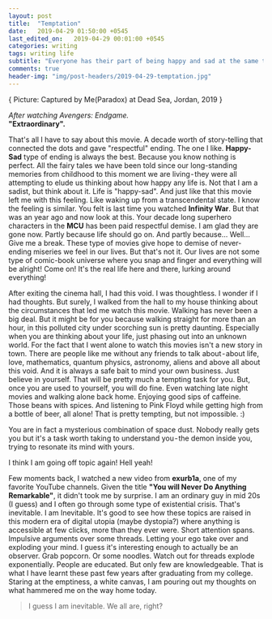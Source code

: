 ```yaml
---
layout: post
title:  "Temptation"
date:   2019-04-29 01:50:00 +0545
last_edited_on:   2019-04-29 00:01:00 +0545
categories: writing
tags: writing life
subtitle: "Everyone has their part of being happy and sad at the same time. I guess, we are all inevitable..."
comments: true
header-img: "img/post-headers/2019-04-29-temptation.jpg"
---
```

{ Picture: Captured by Me(Paradox) at Dead Sea, Jordan, 2019 }

*After watching Avengers: Endgame.*  
**"Extraordinary".**  

That's all I have to say about this movie. A decade worth of story-telling that connected the dots and gave "respectful" ending.
The one I like. **Happy-Sad** type of ending is always the best. Because you know nothing is perfect. All the fairy tales we have been told since our long-standing memories from childhood to this moment we are living - they were all attempting to elude us thinking about how happy any life is. Not that I am a sadist, but think about it. Life is "happy-sad". And just like that this movie left me with this feeling. Like waking up from a transcendental state. I know the feeling is similar. You felt is last time you watched **Infinity War**. But that was an year ago and now look at this. Your decade long superhero characters in the **MCU** has been paid respectful demise. I am glad they are gone now. Partly because life should go on. And partly because… Well… Give me a break. These type of movies give hope to demise of never-ending miseries we feel in our lives. But that's not it. Our lives are not some type of comic-book universe where you snap and finger and everything will be alright! Come on! It's the real life here and there, lurking around everything!  

After exiting the cinema hall, I had this void. I was thoughtless. I wonder if I had thoughts. But surely, I walked from the hall to my house thinking about the circumstances that led me watch this movie. Walking has never been a big deal. But it might be for you because walking straight for more than an hour, in this polluted city under scorching sun is pretty daunting. Especially when you are thinking about your life, just phasing out into an unknown world. For the fact that I went alone to watch this movies isn't a new story in town. There are people like me without any friends to talk about - about life, love, mathematics, quantum physics, astronomy, aliens and above all about this void. And it is always a safe bait to mind your own business. Just believe in yourself. That will be pretty much a tempting task for you. But, once you are used to yourself, you will do fine. Even watching late night movies and walking alone back home. Enjoying good sips of caffeine. Those beans with spices. And listening to Pink Floyd while getting high from a bottle of beer, all alone! That is pretty tempting, but not impossible. :)  


You are in fact a mysterious combination of space dust. Nobody really gets you but it's a task worth taking to understand you - the demon inside you, trying to resonate its mind with yours.  

I think I am going off topic again! Hell yeah!  

Few moments back, I watched a new video from **exurb1a**, one of my favorite YouTube channels. Given the title **"You will Never Do Anything Remarkable"**, it didn't took me by surprise. I am an ordinary guy in mid 20s (I guess) and I often go through some type of existential crisis. That's inevitable. I am Inevitable. It's good to see how these topics are raised in this modern era of digital utopia (maybe dystopia?) where anything is accessible at few clicks, more than they ever were. Short attention spans. Impulsive arguments over some threads. Letting your ego take over and exploding your mind. I guess it's interesting enough to actually be an observer. Grab popcorn. Or some noodles. Watch out for threads explode exponentially. People are educated. But only few are knowledgeable. That is what I have learnt these past few years after graduating from my college. Staring at the emptiness, a white canvas, I am pouring out my thoughts on what hammered me on the way home today.

> I guess I am inevitable. We all are, right?

